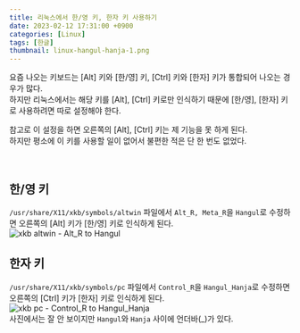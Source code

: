 ```yaml
---
title: 리눅스에서 한/영 키, 한자 키 사용하기
date: 2023-02-12 17:31:00 +0900
categories: [Linux]
tags: [한글]
thumbnail: linux-hangul-hanja-1.png
---
```


요즘 나오는 키보드는 [Alt] 키와 [한/영] 키, [Ctrl] 키와 [한자] 키가 통합되어 나오는 경우가 많다.  
하지만 리눅스에서는 해당 키를 [Alt], [Ctrl] 키로만 인식하기 때문에 [한/영], [한자] 키로 사용하려면 따로 설정해야 한다.

참고로 이 설정을 하면 오른쪽의 [Alt], [Ctrl] 키는 제 기능을 못 하게 된다.  
하지만 평소에 이 키를 사용할 일이 없어서 불편한 적은 단 한 번도 없었다.

<br/>

## 한/영 키
`/usr/share/X11/xkb/symbols/altwin` 파일에서 `Alt_R, Meta_R`을 `Hangul`로 수정하면 오른쪽의 [Alt] 키가 [한/영] 키로 인식하게 된다.  
![xkb altwin - Alt_R to Hangul](linux-hangul-hanja-1.png)

## 한자 키
`/usr/share/X11/xkb/symbols/pc` 파일에서 `Control_R`을 `Hangul_Hanja`로 수정하면 오른쪽의 [Ctrl] 키가 [한자] 키로 인식하게 된다.  
![xkb pc - Control_R to Hangul_Hanja](linux-hangul-hanja-2.png)  
사진에서는 잘 안 보이지만 `Hangul`와 `Hanja` 사이에 언더바(_)가 있다.
